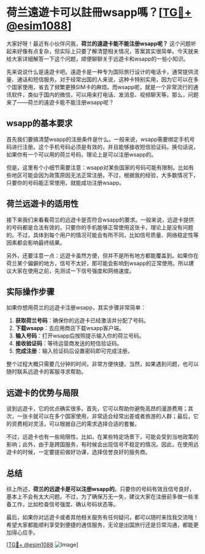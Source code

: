 # 荷兰遠遊卡可以註冊wsapp嗎？[[TG💪+ @esim1088](https://t.me/s/esim1088)]

大家好呀！最近有小伙伴问我，**荷兰的遠遊卡能不能注册wsapp呢？** 这个问题听起来好像有点复杂，但实际上只要了解清楚相关情况，答案其实很简单。今天就来给大家详细解答一下这个问题，顺便聊聊关于远遊卡和wsapp的一些小知识。

先来说说什么是遠遊卡吧。遠遊卡是一种专为国际旅行设计的电话卡，通常提供流量、通话和短信服务。对于经常出国的人来说，这种卡特别实用，因为它可以在多个国家使用，省去了频繁更换SIM卡的麻烦。而wsapp呢，就是一个非常流行的通讯软件，类似于国内的微信，可以用来打电话、发消息、视频聊天等。那么，问题来了——荷兰的遠遊卡能不能注册wsapp呢？

## wsapp的基本要求

首先我们要搞清楚wsapp的注册条件是什么。一般来说，wsapp需要绑定手机号码进行注册。这个手机号码必须是有效的，并且能够接收短信验证码。换句话说，如果你有一个可以用的荷兰号码，理论上是可以注册wsapp的。

但是，这里有个小细节需要注意：wsapp对某些国家的号码可能有限制。比如有些地区可能会因为政策原因无法正常注册。不过，根据我的经验，大多数情况下，只要你的号码能正常使用，就能成功注册wsapp。

## 荷兰远遊卡的适用性

接下来我们来看看荷兰的远遊卡是否符合wsapp的要求。一般来说，远遊卡提供的号码都是合法有效的，只要你的手机能够正常使用这张卡，理论上是没有问题的。不过，具体到每个用户的情况可能会有所不同，比如信号质量、网络稳定性等因素都会影响最终结果。

另外，还要注意一点：远遊卡虽然方便，但并不是所有地方都能覆盖到。如果你在荷兰某个偏僻的地方，信号不太好，那可能会影响到wsapp的正常使用。所以建议大家在使用之前，先测试一下信号强度和网络速度。

## 实际操作步骤

如果你想用荷兰的远遊卡注册wsapp，其实步骤非常简单：

1. **获取荷兰号码**：确保你的远遊卡已经激活并分配了号码。
2. **下载wsapp**：去应用商店下载wsapp客户端。
3. **输入号码**：打开wsapp后按照提示输入你的荷兰号码。
4. **接收验证码**：等待运营商发送的短信验证码。
5. **完成注册**：输入验证码后设置密码即可完成注册。

整个过程大概只需要几分钟的时间，非常方便快捷。当然，如果遇到问题，也可以随时联系远遊卡的客服寻求帮助。

## 远遊卡的优势与局限

说到远遊卡，它的优点确实很多。首先，它可以帮助你避免高昂的漫游费用；其次，一张卡就可以在多个国家使用，非常适合经常出差或者旅游的人群；最后，它的资费相对灵活，可以根据自己的需求选择合适的套餐。

不过，远遊卡也有一些局限性。比如，在某些特定场景下，可能会受到当地政策的影响；此外，由于是跨国服务，有时候会出现信号不稳定的情况。因此，在使用远遊卡的时候，一定要提前做好功课，选择信誉良好的服务商。

## 总结

综上所述，**荷兰的远遊卡是可以注册wsapp的**。只要你的号码有效且信号良好，基本上不会有太大问题。不过，为了确保万无一失，建议大家在注册前多做一些准备工作，比如检查信号强度、确认号码状态等。

最后，如果你对远遊卡或者其他相关服务有任何疑问，都可以随时来找我交流哦！希望大家都能顺利享受到便捷的通信服务，无论是出国旅行还是日常沟通，都能更加得心应手。

[[TG💪+ @esim1088](https://t.me/s/esim1088) ![Image](https://i.postimg.cc/4NQfJmqS/Snipaste-2025-05-13-00-14-12.png)]